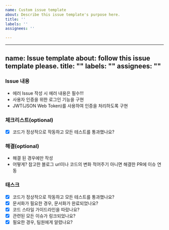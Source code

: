 ```yaml
---
name: Custom issue template
about: Describe this issue template's purpose here.
title: ''
labels: ''
assignees: ''

---
```


---
name: Issue template
about: follow this issue template please.
title: ""
labels: ""
assignees: ""
---

### Issue 내용

- 에러 Issue 작성 시 에러 내용은 필수!!!
- 사용자 인증을 위한 로그인 기능을 구현
- JWT(JSON Web Token)를 사용하여 인증을 처리하도록 구현

### 체크리스트(optional)

- [x] 코드가 정상적으로 작동하고 모든 테스트를 통과했나요?

### 해결(optional)

- 해결 된 경우에만 작성
- 어떻게? 참고한 블로그 url이나 코드의 변화 적어주기 아니면 해결한 PR에 이슈 연동

### 태스크

- [x] 코드가 정상적으로 작동하고 모든 테스트를 통과했나요?
- [x] 문서화가 필요한 경우, 문서화가 완료되었나요?
- [x] 코드 스타일 가이드라인을 따랐나요?
- [x] 관련된 모든 이슈가 링크되었나요?
- [x] 필요한 경우, 팀원에게 알렸나요?

